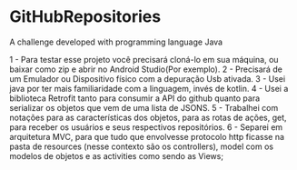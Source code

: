 # GitHubRepositories
A challenge developed with programming language Java

1 - Para testar esse projeto você precisará cloná-lo em sua máquina, ou baixar como zip e abrir no Android Studio(Por exemplo).
2 - Precisará de um Emulador ou Dispositivo físico com a depuração Usb ativada.
3 - Usei java por ter mais familiaridade com a linguagem, invés de kotlin.
4 - Usei a biblioteca Retrofit tanto para consumir a API do github quanto para serializar os objetos que vem de uma lista de JSONS.
5 - Trabalhei com notações para as características dos objetos, para as rotas de ações, get, para receber os usuários e seus respectivos repositórios.
6 - Separei em arquitetura MVC, para que tudo que envolvesse protocolo http ficasse na pasta de resources (nesse contexto são os controllers), model com os modelos de objetos
e as activities como sendo as Views;
